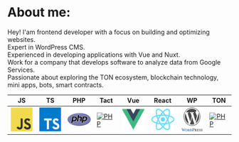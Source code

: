 # About me:

Hey! I'am frontend developer with a focus on building and optimizing websites.<br>
Expert in WordPress CMS.<br>
Experienced in developing applications with Vue and Nuxt.<br>
Work for a company that develops software to analyze data from Google Services.<br>
Passionate about exploring the TON ecosystem, blockchain technology, mini apps, bots, smart contracts.<br>

<table>
  <thead>
    <tr>
    <th>JS</th>      
    <th>TS</th>      
    <th>PHP</th>      
    <th>Tact</th>
    <th>Vue</th>      
    <th>React</th>      
    <th>WP</th>      
    <th>TON</th>    
    </tr>
  </thead>
  <tbody>
    <tr>      
      <td>
        <a target="_blank" rel="noopener noreferrer" href="https://github.com/devicons/devicon/blob/master/icons/javascript/javascript-original.svg">
          <img src="https://github.com/devicons/devicon/raw/master/icons/javascript/javascript-original.svg" title="JavaScript" alt="JavaScript" width="55" height="55" style="max-width: 100%;">
        </a>
      </td>      
      <td>
        <a target="_blank" rel="noopener noreferrer" href="https://github.com/devicons/devicon/blob/master/icons/typescript/typescript-original.svg">
          <img src="https://github.com/devicons/devicon/blob/master/icons/typescript/typescript-original.svg" title="Typescript" alt="Typescript" width="55" height="55" style="max-width: 100%;">
        </a>
      </td>
      <td>
        <a target="_blank" rel="noopener noreferrer" href="https://github.com/devicons/devicon/blob/master/icons/php/php-original.svg">
          <img src="https://github.com/devicons/devicon/blob/master/icons/php/php-original.svg" title="PHP" alt="PHP" width="55" height="55" style="max-width: 100%;">
        </a>
      </td>
      <td>
        <a target="_blank" rel="noopener noreferrer" href="https://avatars.githubusercontent.com/u/104382459?s=200&v=4">
          <img src="https://avatars.githubusercontent.com/u/104382459?s=200&v=4" title="PHP" alt="PHP" width="55" height="55" style="max-width: 100%;">
        </a>
      </td>
            <td>
        <a target="_blank" rel="noopener noreferrer" href="https://github.com/devicons/devicon/blob/master/icons/vuejs/vuejs-original.svg">
          <img src="https://github.com/devicons/devicon/blob/master/icons/vuejs/vuejs-original.svg" title="Vue" alt="Vue" width="55" height="55" style="max-width: 100%;">
        </a>
      </td>      
      <td>
        <a target="_blank" rel="noopener noreferrer" href="https://github.com/devicons/devicon/blob/master/icons/react/react-original.svg">
          <img src="https://github.com/devicons/devicon/blob/master/icons/react/react-original.svg" title="React" alt="React" width="55" height="55" style="max-width: 100%;">
        </a>
      </td>
      <td>
        <a target="_blank" rel="noopener noreferrer" href="https://github.com/devicons/devicon/blob/master/icons/wordpress/wordpress-original.svg">
          <img src="https://github.com/devicons/devicon/blob/master/icons/wordpress/wordpress-original.svg" title="PHP" alt="PHP" width="55" height="55" style="max-width: 100%;">
        </a>
      </td>
      <td>
        <a target="_blank" rel="noopener noreferrer" href="https://cryptologos.cc/logos/toncoin-ton-logo.png?v=032">
          <img src="https://cryptologos.cc/logos/toncoin-ton-logo.png?v=032" title="PHP" alt="PHP" width="55" height="55" style="max-width: 100%;">
        </a>
      </td>
    </tr>
  </tbody>
</table>
